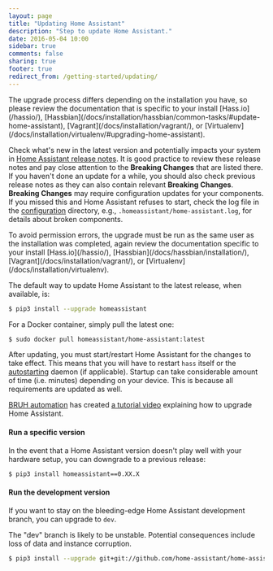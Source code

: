 ```yaml
---
layout: page
title: "Updating Home Assistant"
description: "Step to update Home Assistant."
date: 2016-05-04 10:00
sidebar: true
comments: false
sharing: true
footer: true
redirect_from: /getting-started/updating/
---
```


<p class='note warning'>
The upgrade process differs depending on the installation you have, so please review the documentation that is specific to your install [Hass.io](/hassio/), [Hassbian](/docs/installation/hassbian/common-tasks/#update-home-assistant), [Vagrant](/docs/installation/vagrant/), or [Virtualenv](/docs/installation/virtualenv/#upgrading-home-assistant).
</p>

Check what's new in the latest version and potentially impacts your system in [Home Assistant release notes](https://github.com/home-assistant/home-assistant/releases). It is good practice to review these release notes and pay close attention to the **Breaking Changes** that are listed there. If you haven't done an update for a while, you should also check previous release notes as they can also contain relevant **Breaking Changes**. **Breaking Changes** may require configuration updates for your components. If you missed this and Home Assistant refuses to start, check the log file in the [configuration](/docs/configuration/) directory, e.g., `.homeassistant/home-assistant.log`, for details about broken components.

<p class='note'>
To avoid permission errors, the upgrade must be run as the same user as the installation was completed, again review the documentation specific to your install [Hass.io](/hassio/), [Hassbian](/docs/hassbian/installation/), [Vagrant](/docs/installation/vagrant/), or [Virtualenv](/docs/installation/virtualenv).
</p>

The default way to update Home Assistant to the latest release, when available, is:

```bash
$ pip3 install --upgrade homeassistant
```

For a Docker container, simply pull the latest one:

```bash
$ sudo docker pull homeassistant/home-assistant:latest
```

After updating, you must start/restart Home Assistant for the changes to take effect. This means that you will have to restart `hass` itself or the [autostarting](/docs/autostart/) daemon (if applicable). Startup can take considerable amount of time (i.e. minutes) depending on your device. This is because all requirements are updated as well.

[BRUH automation](http://www.bruhautomation.com) has created [a tutorial video](https://www.youtube.com/watch?v=tuG2rs1Cl2Y) explaining how to upgrade Home Assistant.

#### Run a specific version

In the event that a Home Assistant version doesn't play well with your hardware setup, you can downgrade to a previous release:

```bash
$ pip3 install homeassistant==0.XX.X
```

#### Run the development version

If you want to stay on the bleeding-edge Home Assistant development branch, you can upgrade to `dev`.

<p class='note warning'>
  The "dev" branch is likely to be unstable. Potential consequences include loss of data and instance corruption.
</p>

```bash
$ pip3 install --upgrade git+git://github.com/home-assistant/home-assistant.git@dev
```
